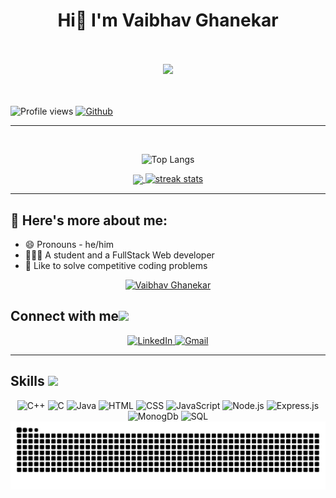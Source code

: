 ### <body> <h1 align="center">Hi👋 I'm Vaibhav Ghanekar<a> <br><br></h1></body>
<p align="center">
  <a href="https://github.com/DenverCoder1/readme-typing-svg"><img src="https://readme-typing-svg.herokuapp.com?lines=Computer+Science+Student;FullStack+Web+Developer&center=true&width=500&height=50"></a>
</p>

<br><br>![Profile views](https://komarev.com/ghpvc/?username=Vaibhav-cls&color=green)
[![Github](https://img.shields.io/github/followers/Vaibhav-cls?label=Follow&style=social)](https://github.com/Vaibhav-cls)<br>
<hr>
<br>
<div align="center" width=100%>
  
<!--div> [](https://github-readme-streak-stats.herokuapp.com/?user=vaibhav-cls&theme=prussian&hide_border=true)<br/> </div -->
![Top Langs](https://github-readme-stats-dosx001.vercel.app/api/top-langs/?username=Vaibhav-cls&langs_count=10&layout=compact&title_color=fff&text_color=00e7ff&bg_color=151515)

</div>
<div align="center" width="100%">
  <a href="https://github.com/Vaibhav-cls/github-readme-stats">
  <img align="center" src="https://github-readme-stats-dosx001.vercel.app/api/?username=Vaibhav-cls&count_private=true&include_all_commits=true&show_icons=true&title_color=fff&icon_color=00e7ff&text_color=9f9f9f&bg_color=151515" />
  <!--p><img align="center" src="https://github-readme-streak-stats.herokuapp.com/?user=Vaibhav-cls" alt="Vaibhav-cls" /></p-->
    <img width=390 src="https://github-readme-streak-stats-salesp07.vercel.app/?user=Vaibhav-cls&count_private=true&theme=react&border_radius=10" alt="streak stats"/>
</div>



<div align="center" width="100%">
  <a href="https://github.com/Vaibhav-cls/github-readme-stats"/></a>
</div>

<hr>

## 🚀 Here's more about me:
- 😄 Pronouns - he/him
- 👨🏽‍💻 A student and a FullStack Web developer
- 🌱 Like to solve competitive coding problems
<p align="center"><a href="https://github.com/ryo-ma/github-profile-trophy"><img src="https://github-profile-trophy.vercel.app/?username=Vaibhav-cls&theme=dracula&column=4&margin-w=15&margin-h=15" alt="Vaibhav Ghanekar" /></a></p>
<h2> Connect with me<img src='https://raw.githubusercontent.com/ShahriarShafin/ShahriarShafin/main/Assets/handshake.gif' width="100"> </h2>
<p align="center">
    <a href="https://www.linkedin.com/in/vaibhav-ghanekar-a69a30150/">
      <img alt="LinkedIn" src="https://img.icons8.com/fluent/48/000000/linkedin.png" />
    </a>
    <a href="mailto:vaibhavghanekar19@gmail.com">
      <img alt="Gmail" src="https://img.icons8.com/color/48/gmail-new.png" />
    </a>
  </p>
<hr>

## <h2> Skills <img src = "https://media2.giphy.com/media/QssGEmpkyEOhBCb7e1/giphy.gif?cid=ecf05e47a0n3gi1bfqntqmob8g9aid1oyj2wr3ds3mg700bl&rid=giphy.gif" width = "60"> </h2>

<div align="center" width=100%>
    <img title="C++" height="50" src="https://icons8.com/icon/40669/c%2B%2B">
    <img title="C" height="50" src="https://img.icons8.com/color/48/000000/c-programming.png">
    <img title="Java" height="50" src="https://img.icons8.com/color/48/000000/java-coffee-cup-logo.png">
    <img title="HTML" height="50" src="https://icons8.com/icon/20909/html-5">
    <img title="CSS" height="50" src="https://icons8.com/icon/21278/css3">
    <img title="JavaScript" height="50" src="https://icons8.com/icon/108784/javascript">
    <img title="Node.js" height="50" src="https://icons8.com/icon/54087/nodejs">
    <img title="Express.js" height="50" src="https://icons8.com/icon/SDVmtZ6VBGXt/express-js">
    <img title="MonogDb" height="50" src="https://icons8.com/icon/74402/mongodb">
    <img title="SQL" height="50" src="https://icons8.com/icon/laYYF3dV0Iew/microsoft-sql-server">
</div>
<!-- ![BEPb's github activity graph](https://raw.githubusercontent.com/BEPb/BEPb/output/github-contribution-grid-snake.svg) -->
<img src="https://raw.githubusercontent.com/BEPb/BEPb/output/github-contribution-grid-snake.svg">
